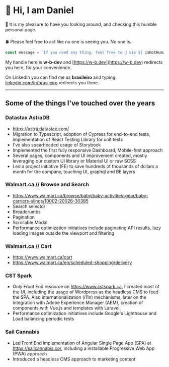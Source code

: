 # 👋 Hi, I am Daniel

🐊 It is my pleasure to have you looking around, and checking this humble personal page.

⛽ Please feel free to act like no one is seeing you. No one is.

```ts
const message = `If you need any thing, feel free to 📲 via ${ isNotHuman ? "📵" : "linkedin.com/in/brasileiro" }`
```

My handle here is **w-b-dev** and [https://w-b.dev](https://w-b.dev) redirects you here, for your convenience.

On LinkedIn you can find me as **brasileiro** and typing [linkedin.com/in/brasileiro](https://linkedin.com/in/brasileiro) redirects you there.

___
## Some of the things I've touched over the years

### Datastax AstraDB
- https://astra.datastax.com/
- Migration to Typescript, adoption of Cypress for end-to-end tests, implementation of React Testing Library for unit tests
- I've also spearheaded usage of Storybook
- Implemented the first fully responsive Dashboard, Mobile-first approach
- Several pages, components and UI improvement created, mostly leveraging our custom UI library or Material UI or raw SCSS
- Led a project initiative (FE) to save hundreds of thousands of dollars a month for the company, touching UI, graphql and BE layers

### Walmart.ca // Browse and Search
- https://www.walmart.ca/browse/baby/baby-activities-gear/baby-carriers-slings/10002-20026-30385
- Search selector
- Breadcrumbs
- Pagination
- Scrollable Modal
- Performance optimization initiatives include paginating API results, lazy loading images outside the viewport and filtering

### Walmart.ca // Cart
- https://www.walmart.ca/cart
- https://www.walmart.ca/en/scheduled-shopping/delivery

### CST Spark
- Only Front End resource on https://www.cstspark.ca, I created most of the UI, including the usage of Wordpress as the headless CMS to feed the SPA. Also internationalization (i11n) mechanisms, later on the integration with Adobe Experience Manager (AEM), creation of components with Vue.js and templates with Laravel.
- Performance optimization initiatives include Google's Lighthouse and Load balancing periodic tests

### Sail Cannabis
- Led Front End implementation of Angular Single Page App (SPA) at https://sailcannabis.co/, including a installable Progressive Web App (PWA) approach
- Introduced a headless CMS approach to marketing content
